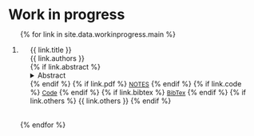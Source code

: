 <h1 id="publications" style="margin: 2px 0px 10px;">Work in progress</h1>

<div class="workinprogress">
<ol class="bibliography">

{% for link in site.data.workinprogress.main %}

<li>
<div class="pub-row">
  <div class="col-sm-9" style="position: relative;padding-right: 15px;padding-left: 20px;">
      <div class="title">{{ link.title }}</div>
      <div class="author">{{ link.authors }}</div>
    <div class="links">
      {% if link.abstract %}
      <details>
        <summary>Abstract </summary>
          {{link.abstract}}
      </details>
      {% endif %}
      {% if link.pdf %}
      <a href="{{ link.pdf }}" class="btn btn-sm z-depth-0" role="button" target="_blank" style="font-size:12px;">NOTES</a>
      {% endif %}
      {% if link.code %} 
      <a href="{{ link.code }}" class="btn btn-sm z-depth-0" role="button" target="_blank" style="font-size:12px;">Code</a>
      {% endif %}
      {% if link.bibtex %} 
      <a href="{{ link.bibtex }}" class="btn btn-sm z-depth-0" role="button" target="_blank" style="font-size:12px;">BibTex</a>
      {% endif %}
      {% if link.others %} 
      {{ link.others }}
      {% endif %}
    </div>
  </div>
</div>
</li>

<br>

{% endfor %}

</ol>
</div>
